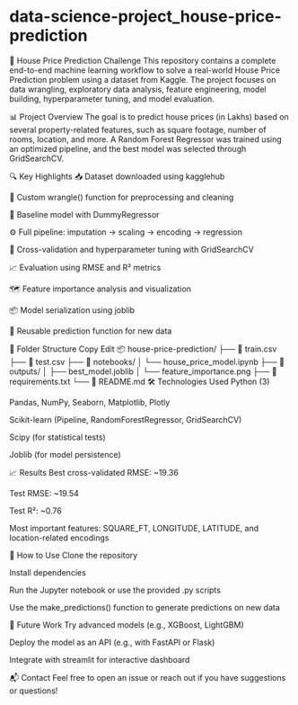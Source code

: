 # data-science-project_house-price-prediction
🏡 House Price Prediction Challenge
This repository contains a complete end-to-end machine learning workflow to solve a real-world House Price Prediction problem using a dataset from Kaggle. The project focuses on data wrangling, exploratory data analysis, feature engineering, model building, hyperparameter tuning, and model evaluation.

📊 Project Overview
The goal is to predict house prices (in Lakhs) based on several property-related features, such as square footage, number of rooms, location, and more. A Random Forest Regressor was trained using an optimized pipeline, and the best model was selected through GridSearchCV.

🔍 Key Highlights
📥 Dataset downloaded using kagglehub

🧹 Custom wrangle() function for preprocessing and cleaning

🧠 Baseline model with DummyRegressor

⚙️ Full pipeline: imputation → scaling → encoding → regression

🧪 Cross-validation and hyperparameter tuning with GridSearchCV

📈 Evaluation using RMSE and R² metrics

🗺️ Feature importance analysis and visualization

📦 Model serialization using joblib

🧾 Reusable prediction function for new data

📁 Folder Structure
Copy
Edit
📦 house-price-prediction/
├── 📜 train.csv
├── 📜 test.csv
├── 📂 notebooks/
│   └── house_price_model.ipynb
├── 📂 outputs/
│   ├── best_model.joblib
│   └── feature_importance.png
├── 📜 requirements.txt
└── 📜 README.md
🛠️ Technologies Used
Python (3)

Pandas, NumPy, Seaborn, Matplotlib, Plotly

Scikit-learn (Pipeline, RandomForestRegressor, GridSearchCV)

Scipy (for statistical tests)

Joblib (for model persistence)

📈 Results
Best cross-validated RMSE: ~19.36

Test RMSE: ~19.54

Test R²: ~0.76

Most important features: SQUARE_FT, LONGITUDE, LATITUDE, and location-related encodings

🚀 How to Use
Clone the repository

Install dependencies

Run the Jupyter notebook or use the provided .py scripts

Use the make_predictions() function to generate predictions on new data

📌 Future Work
Try advanced models (e.g., XGBoost, LightGBM)

Deploy the model as an API (e.g., with FastAPI or Flask)

Integrate with streamlit for interactive dashboard

📬 Contact
Feel free to open an issue or reach out if you have suggestions or questions!
